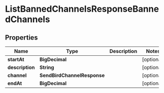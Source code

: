 

# ListBannedChannelsResponseBannedChannels


## Properties

Name | Type | Description | Notes
------------ | ------------- | ------------- | -------------
**startAt** | **BigDecimal** |  |  [optional]
**description** | **String** |  |  [optional]
**channel** | **SendBirdChannelResponse** |  |  [optional]
**endAt** | **BigDecimal** |  |  [optional]



